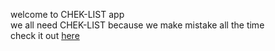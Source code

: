 welcome to CHEK-LIST app <br />
we all need CHEK-LIST because we make mistake all the time <br />
check it out [here](https://youthful-easley-4b3da0.netlify.app/) <br />
[](https://user-images.githubusercontent.com/72476695/110777368-28cac180-82b5-11eb-81f7-b468533479cd.png)
